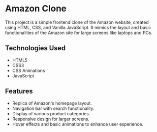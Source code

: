 # Amazon Clone

This project is a simple frontend clone of the Amazon website, created using HTML, CSS, and Vanilla JavaScript. It mimics the layout and basic functionalities of the Amazon site for large screens like laptops and PCs.

## Technologies Used

- HTML5
- CSS3
- CSS Animations
- JavaScript

## Features

- Replica of Amazon's homepage layout.
- Navigation bar with search functionality.
- Display of various product categories.
- Responsive design for larger screens.
- Hover effects and basic animations to enhance user experience.
